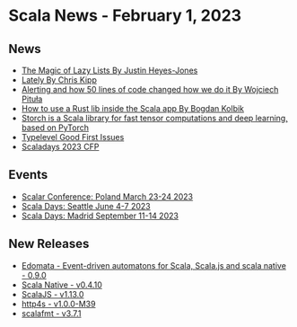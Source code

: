 # Scala News - February 1, 2023


## News

[//]: # (Add to this list any link to news you want included in markdown format with description in square brackets followed by URL in normal brackets)

- [The Magic of Lazy Lists By Justin Heyes-Jones](http://justinhj.github.io/2022/11/05/magic-of-lazy-lists.html)
- [Lately By Chris Kipp](https://www.chris-kipp.io/blog/lately)
- [Alerting and how 50 lines of code changed how we do it By Wojciech Pituła](https://medium.com/swissborg-engineering/alerting-and-how-50-lines-of-code-changed-how-we-do-it-4c2bb5bb67b4)
- [How to use a Rust lib inside the Scala app By Bogdan Kolbik](https://moiadev.medium.com/how-to-use-a-rust-lib-inside-the-scala-app-932637c47784)
- [Storch is a Scala library for fast tensor computations and deep learning, based on PyTorch](https://storch.dev/)
- [Typelevel Good First Issues](https://github.com/orgs/typelevel/projects/1)
- [Scaladays 2023 CFP](https://www.papercall.io/scala-days-2023)


## Events 

[//]: # (Add to this list any link to an upcoming scala related event like a conference or meetup you want included in markdown format with description in square brackets followed by URL in normal brackets)

- [Scalar Conference: Poland March 23-24 2023](https://www.scalar-conf.com/)
- [Scala Days: Seattle June 4-7 2023](https://scaladays.org/)
- [Scala Days: Madrid September 11-14 2023](https://scaladays.org/)


## New Releases

- [Edomata - Event-driven automatons for Scala, Scala.js and scala native - 0.9.0](https://github.com/hnaderi/edomata/releases/tag/v0.9.0)
- [Scala Native - v0.4.10](https://github.com/scala-native/scala-native/releases/tag/v0.4.10)
- [ScalaJS - v1.13.0](https://github.com/scala-js/scala-js/releases/tag/v1.13.0)
- [http4s - v1.0.0-M39](https://github.com/http4s/http4s/discussions/6941)
- [scalafmt - v3.7.1](https://github.com/scalameta/scalafmt/releases/tag/v3.7.1)

